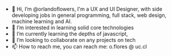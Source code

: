 - 👋 Hi, I’m @orlandoflowers, I'm a UX and UI Designer, with side developing jobs in general programming, full stack, web design, machine learning and AI.
- 👀 I’m interested in learning solid core technologies
- 🌱 I’m currently learning the depths of javascript,
- 💞️ I’m looking to collaborate on any projects on tech
- 📫 How to reach me, you can reach me: o.flores @ uc.cl

<!---
orlandoflowers/orlandoflowers is a ✨ special ✨ repository because its `README.md` (this file) appears on your GitHub profile.
You can click the Preview link to take a look at your changes.
--->
